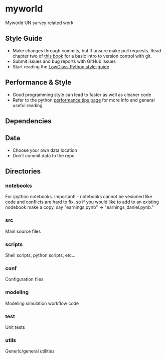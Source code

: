 myworld
========

Myworld UN survey related work

Style Guide
-----------

* Make changes through commits, but if unsure make pull requests. Read chapter two of [this book](http://columbia-applied-data-science.github.io/appdatasci.pdf) for a basic intro to version control with git.  
* Submit issues and bug reports with GitHub issues
* Start reading the [LowClass Python style-guide](http://columbia-applied-data-science.github.io/pages/lowclass-python-style-guide.html)

Performance & Style
-------------------
* Good programming style can lead to faster as well as cleaner code
* Refer to the python [performance tips page](https://wiki.python.org/moin/PythonSpeed/PerformanceTips) for more info and general useful reading 

Dependencies
------------


Data
----
* Choose your own data location
* Don't commit data to the repo


Directories
-----------

### notebooks
For ipython notebooks.  Important! - notebooks cannot be vesioned like code and conflicts are hard to fix,
 so if you would like to add to an existing nodebook make a copy, say "earnings.pynb" -> "earnings_daniel.pynb."

### src
Main source files

### scripts
Shell scripts, python scripts, etc...

### conf
Configuration files

### modeling 
Modeling simulation workflow code

### test
Unit tests

### utils
Generic/general utilities



